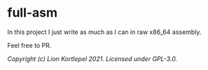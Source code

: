 # full-asm

In this project I just write as much as I can in raw x86\_64 assembly.

Feel free to PR. 

*Copyright (c) Lion Kortlepel 2021. Licensed under GPL-3.0.*


